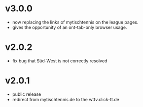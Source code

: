 # v3.0.0

- now replacing the links of mytischtennis on the league pages.
- gives the opportunity of an ont-tab-only browser usage.

# v2.0.2

- fix bug that Süd-West is not correctly resolved

# v2.0.1

- public release
- redirect from mytischtennis.de to the wttv.click-tt.de